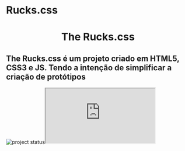 # Rucks.css
<h1 align="center">The Rucks.css</h1>
<h2>The Rucks.css é um projeto criado em HTML5, CSS3 e JS. Tendo a intenção de simplificar a criação de protótipos</h2>
<img src="https://user-images.githubusercontent.com/36743233/162641514-a432824a-55d2-4c49-86ed-5faefa5eb16b.svg" alt="project status"><iframe src="https://img.shields.io/badge/license-MIT-green">

<h2>The Rucks.css é para mim?</h1>

<p>Atualmente o Rucks.css possuí quatro módulos</p>
<ul>
  <li>Títulos</li>
  <li>Botões</li>
  <li>Formulários</li>
  <li>Divisórias/li>
</ul>

Versão atual: 0.0.01 - dev
